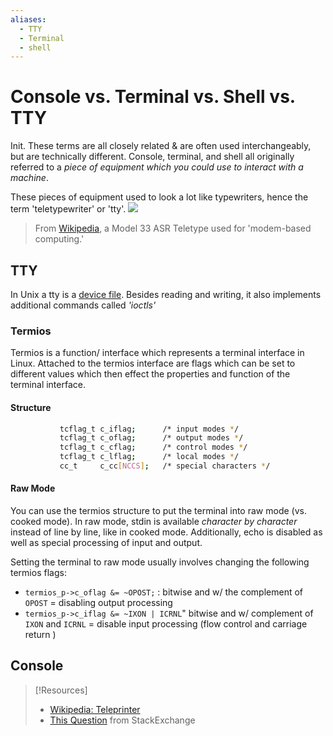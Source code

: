 ```yaml
---
aliases:
  - TTY
  - Terminal
  - shell
---
```


# Console vs. Terminal vs. Shell vs. TTY
Init.
These terms are all closely related & are often used interchangeably, but are technically different. Console, terminal, and shell all originally referred to a *piece of equipment which you could use to interact with a machine*.

These pieces of equipment used to look a lot like typewriters, hence the term 'teletypewriter' or 'tty'.
![](computers/computers-pics/ASR-33_Teletype_terminal_IMG_1658.jpg)
> From [Wikipedia](https://en.wikipedia.org/wiki/Teleprinter#/media/File:ASR-33_Teletype_terminal_IMG_1658.jpg), a Model 33 ASR Teletype used for 'modem-based computing.'
## TTY
In Unix a tty is a [device file](file-system/device-file.md). Besides reading and writing, it also implements additional commands called *'ioctls'*
### Termios
Termios is a function/ interface which represents a terminal interface in Linux. Attached to the termios interface are flags which can be set to different values which then effect the properties and function of the terminal interface.
#### Structure
```bash
		   tcflag_t c_iflag;      /* input modes */
           tcflag_t c_oflag;      /* output modes */
           tcflag_t c_cflag;      /* control modes */
           tcflag_t c_lflag;      /* local modes */
           cc_t     c_cc[NCCS];   /* special characters */
```
#### Raw Mode
You can use the termios structure to put the terminal into raw mode (vs. cooked mode). In raw mode, stdin is available *character by character* instead of line by line, like in cooked mode. Additionally, echo is disabled as well as special processing of input and output. 

Setting the terminal to raw mode usually involves changing the following termios flags:
- `termios_p->c_oflag &= ~OPOST;` : bitwise and w/ the complement of `OPOST` = disabling output processing
- `termios_p->c_iflag &= ~IXON | ICRNL`" bitwise and w/ complement of `IXON` and `ICRNL` = disable input processing (flow control and carriage return )
## Console

> [!Resources]
> - [Wikipedia: Teleprinter](https://en.wikipedia.org/wiki/Teleprinter)
> - [This Question](https://unix.stackexchange.com/questions/4126/what-is-the-exact-difference-between-a-terminal-a-shell-a-tty-and-a-con) from StackExchange